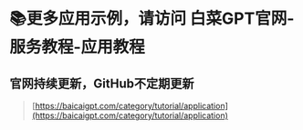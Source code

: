# 📚更多应用示例，请访问 白菜GPT官网-服务教程-应用教程
## 官网持续更新，GitHub不定期更新
> [https://baicaigpt.com/category/tutorial/application](https://baicaigpt.com/category/tutorial/application)
